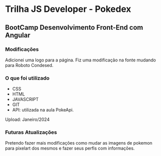# Trilha JS Developer - Pokedex
## BootCamp Desenvolvimento Front-End com Angular

### Modificações

Adicionei uma logo para a página.
Fiz uma modificação na fonte mudando para Roboto Condesed.

### O que foi utilizado

- CSS
- HTML
- JAVASCRIPT
- GIT
- API: utilizada na aula PokeApi.

Upload: Janeiro/2024

### Futuras Atualizações
Pretendo fazer mais modificações como mudar as imagens de pokemon para pixelart dos mesmos e fazer seus perfis com informações.
